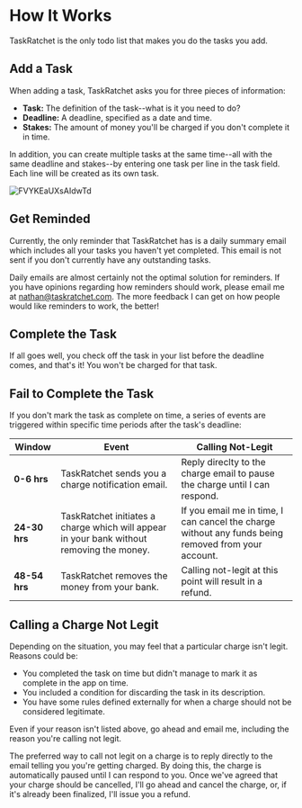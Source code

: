 # How It Works

TaskRatchet is the only todo list that makes you do the tasks you add. 

## Add a Task

When adding a task, TaskRatchet asks you for three pieces of information:

- **Task:** The definition of the task--what is it you need to do?
- **Deadline:** A deadline, specified as a date and time.
- **Stakes:** The amount of money you'll be charged if you don't complete it in time.

In addition, you can create multiple tasks at the same time--all with the same deadline and stakes--by entering one task per line 
in the task field. Each line will be created as its own task.

![FVYKEaUXsAIdwTd](https://user-images.githubusercontent.com/4655422/179230689-1a697e39-5cef-49ad-b854-aa1b463b2516.jpeg)

## Get Reminded

Currently, the only reminder that TaskRatchet has is a daily summary email which includes all your tasks you haven't yet
completed. This email is not sent if you don't currently have any outstanding tasks.

Daily emails are almost certainly not the optimal solution for reminders. If you have opinions regarding how reminders should work,
please email me at nathan@taskratchet.com. The more feedback I can get on how people would like reminders to work, the better!

## Complete the Task

If all goes well, you check off the task in your list before the deadline comes, and that's it! You won't be charged
for that task.

## Fail to Complete the Task

If you don't mark the task as complete on time, a series of events are triggered within specific time periods after the task's deadline:

Window        | Event | Calling Not-Legit
--------------|-------|-------------------
**0-6 hrs**   | TaskRatchet sends you a charge notification email. | Reply direclty to the charge email to pause the charge until I can respond.
**24-30 hrs** | TaskRatchet initiates a charge which will appear in your bank without removing the money. | If you email me in time, I can cancel the charge without any funds being removed from your account.
**48-54 hrs** | TaskRatchet removes the money from your bank. | Calling not-legit at this point will result in a refund.

## Calling a Charge Not Legit

Depending on the situation, you may feel that a particular charge isn't legit. Reasons could be:

- You completed the task on time but didn't manage to mark it as complete in the app on time.
- You included a condition for discarding the task in its description.
- You have some rules defined externally for when a charge should not be considered legitimate.

Even if your reason isn't listed above, go ahead and email me, including the reason you're calling not legit.

The preferred way to call not legit on a charge is to reply directly to the email telling you you're getting charged. By
doing this, the charge is automatically paused until I can respond to you. Once we've agreed that your charge should be
cancelled, I'll go ahead and cancel the charge, or, if it's already been finalized, I'll issue you a refund.
